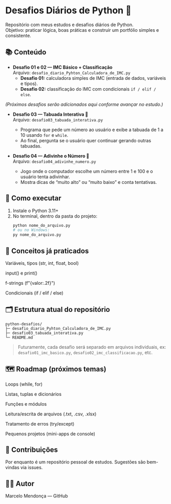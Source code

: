 # Desafios Diários de Python 🐍

Repositório com meus estudos e desafios diários de Python.  
Objetivo: praticar lógica, boas práticas e construir um portfólio simples e consistente.

## 📚 Conteúdo
- **Desafio 01 e 02 — IMC Básico + Classificação**  
  Arquivo: `desafio_diario_Pyhton_Calculadora_de_IMC.py`  
  - **Desafio 01:** calculadora simples de IMC (entrada de dados, variáveis e tipos).  
  - **Desafio 02:** classificação do IMC com condicionais `if / elif / else`.

*(Próximos desafios serão adicionados aqui conforme avançar no estudo.)*

- **Desafio 03 — Tabuada Interativa 🧮**  
  Arquivo: `desafio03_tabuada_interativa.py`  
  - Programa que pede um número ao usuário e exibe a tabuada de 1 a 10 usando `for` e `while`.  
  - Ao final, pergunta se o usuário quer continuar gerando outras tabuadas.

- **Desafio 04 — Adivinhe o Número 🎲**  
  Arquivo: `desafio04_adivinhe_numero.py`  
  - Jogo onde o computador escolhe um número entre 1 e 100 e o usuário tenta adivinhar.  
  - Mostra dicas de “muito alto” ou “muito baixo” e conta tentativas.


## 🚀 Como executar
1. Instale o Python 3.11+  
2. No terminal, dentro da pasta do projeto:
   ```bash
   python nome_do_arquivo.py
   # ou no Windows:
   py nome_do_arquivo.py
## 🧠 Conceitos já praticados

Variáveis, tipos (str, int, float, bool)

input() e print()

f-strings (f"{valor:.2f}")

Condicionais (if / elif / else)

## 🗂️ Estrutura atual do repositório

~~~text
python-desafios/
├─ desafio_diario_Pyhton_Calculadora_de_IMC.py
├─ desafio03_tabuada_interativa.py
└─ README.md
~~~

> Futuramente, cada desafio será separado em arquivos individuais, ex:  
> `desafio01_imc_basico.py`, `desafio02_imc_classificacao.py`, etc.

## 🗺️ Roadmap (próximos temas)

Loops (while, for)

Listas, tuplas e dicionários

Funções e módulos

Leitura/escrita de arquivos (.txt, .csv, .xlsx)

Tratamento de erros (try/except)

Pequenos projetos (mini-apps de console)

## 🤝 Contribuições
Por enquanto é um repositório pessoal de estudos. Sugestões são bem-vindas via issues.

## 🧑‍💻 Autor
Marcelo Mendonça — GitHub
